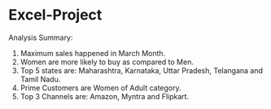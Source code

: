 # Excel-Project
Analysis Summary:
  1. Maximum sales happened in March Month.
  2. Women are more likely to buy as compared to Men.
  3. Top 5 states are: Maharashtra, Karnataka, Uttar Pradesh, Telangana and Tamil Nadu.
  4. Prime Customers are Women of Adult category.
  5. Top 3 Channels are: Amazon, Myntra and Flipkart.
